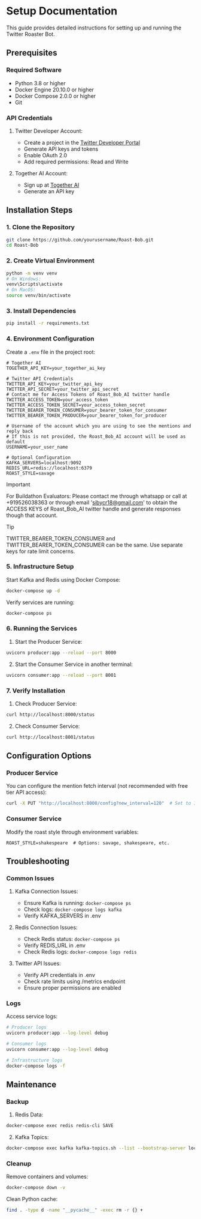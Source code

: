 
# Setup Documentation

This guide provides detailed instructions for setting up and running the Twitter Roaster Bot.

## Prerequisites

### Required Software
- Python 3.8 or higher
- Docker Engine 20.10.0 or higher
- Docker Compose 2.0.0 or higher
- Git

### API Credentials

1. Twitter Developer Account:
   - Create a project in the [Twitter Developer Portal](https://developer.x.com/en/portal/dashboard)
   - Generate API keys and tokens
   - Enable OAuth 2.0
   - Add required permissions: Read and Write

2. Together AI Account:
   - Sign up at [Together AI](https://together.ai)
   - Generate an API key

## Installation Steps

### 1. Clone the Repository
```bash
git clone https://github.com/yourusername/Roast-Bob.git
cd Roast-Bob
```

### 2. Create Virtual Environment
```bash
python -m venv venv
# On Windows:
venv\Scripts\activate
# On MacOS:
source venv/bin/activate
```

### 3. Install Dependencies
```bash
pip install -r requirements.txt
```

### 4. Environment Configuration

Create a `.env` file in the project root:
```env
# Together AI
TOGETHER_API_KEY=your_together_ai_key

# Twitter API Credentials
TWITTER_API_KEY=your_twitter_api_key
TWITTER_API_SECRET=your_twitter_api_secret
# Contact me for Access Tokens of Roast_Bob_AI twitter handle
TWITTER_ACCESS_TOKEN=your_access_token
TWITTER_ACCESS_TOKEN_SECRET=your_access_token_secret
TWITTER_BEARER_TOKEN_CONSUMER=your_bearer_token_for_consumer
TWITTER_BEARER_TOKEN_PRODUCER=your_bearer_token_for_producer

# Username of the account which you are using to see the mentions and reply back
# If this is not provided, the Roast_Bob_AI account will be used as default
USERNAME=your_user_name

# Optional Configuration
KAFKA_SERVERS=localhost:9092
REDIS_URL=redis://localhost:6379
ROAST_STYLE=savage
```

> [!IMPORTANT]
> For Buildathon Evaluators: Please contact me through whatsapp or call at +919526038363 or through email 'sibycr18@gmail.com' to obtain the ACCESS KEYS of Roast_Bob_AI twitter handle and generate responses though that account.

> [!TIP]
> TWITTER_BEARER_TOKEN_CONSUMER and TWITTER_BEARER_TOKEN_CONSUMER can be the same. Use separate keys for rate limit concerns.

### 5. Infrastructure Setup

Start Kafka and Redis using Docker Compose:
```bash
docker-compose up -d
```

Verify services are running:
```bash
docker-compose ps
```

### 6. Running the Services

1. Start the Producer Service:
```bash
uvicorn producer:app --reload --port 8000
```

2. Start the Consumer Service in another terminal:
```bash
uvicorn consumer:app --reload --port 8001
```

### 7. Verify Installation

1. Check Producer Service:
```bash
curl http://localhost:8000/status
```

2. Check Consumer Service:
```bash
curl http://localhost:8001/status
```

## Configuration Options

### Producer Service

You can configure the mention fetch interval (not recommended with free tier API access):
```bash
curl -X PUT "http://localhost:8000/config?new_interval=120"  # Set to 120 seconds
```

### Consumer Service

Modify the roast style through environment variables:
```env
ROAST_STYLE=shakespeare  # Options: savage, shakespeare, etc.
```

## Troubleshooting

### Common Issues

1. Kafka Connection Issues:
   - Ensure Kafka is running: `docker-compose ps`
   - Check logs: `docker-compose logs kafka`
   - Verify KAFKA_SERVERS in .env

2. Redis Connection Issues:
   - Check Redis status: `docker-compose ps`
   - Verify REDIS_URL in .env
   - Check Redis logs: `docker-compose logs redis`

3. Twitter API Issues:
   - Verify API credentials in .env
   - Check rate limits using /metrics endpoint
   - Ensure proper permissions are enabled

### Logs

Access service logs:
```bash
# Producer logs
uvicorn producer:app --log-level debug

# Consumer logs
uvicorn consumer:app --log-level debug

# Infrastructure logs
docker-compose logs -f
```

## Maintenance

### Backup

1. Redis Data:
```bash
docker-compose exec redis redis-cli SAVE
```

2. Kafka Topics:
```bash
docker-compose exec kafka kafka-topics.sh --list --bootstrap-server localhost:9092
```

### Cleanup

Remove containers and volumes:
```bash
docker-compose down -v
```

Clean Python cache:
```bash
find . -type d -name "__pycache__" -exec rm -r {} +
```
